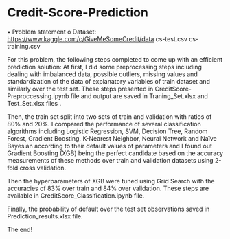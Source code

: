# Credit-Score-Prediction

•	Problem statement
o	Dataset: https://www.kaggle.com/c/GiveMeSomeCredit/data 
	cs-test.csv
	cs-training.csv

For this problem, the following steps completed to come up with an efficient prediction solution: 
At first, I did some preprocessing steps including dealing with imbalanced data, possible outliers,
missing values and standardization of the data of explanatory variables of train dataset and similarly 
over the test set. These steps presented in CreditScore-Preproccessing.ipynb file and output are saved 
in Traning_Set.xlsx and Test_Set.xlsx files .

Then, the train set split into two sets of train and validation with ratios of 80% and 20%. I compared 
the performance of several classification algorithms including Logistic Regression, SVM, Decision Tree, 
Random Forest, Gradient Boosting, K-Nearest Neighbor, Neural Network and Naïve Bayesian according to their 
default values of parameters and I found out Gradient Boosting (XGB) being the perfect candidate based on 
the accuracy measurements of these methods over train and validation datasets using 2-fold cross validation.

Then the hyperparameters of XGB were tuned using Grid Search with the accuracies of 83% over train and 84% 
over validation. These steps are available in CreditScore_Classification.ipynb file.


Finally, the probability of default over the test set observations saved in Prediction_results.xlsx
file.

The end! 

